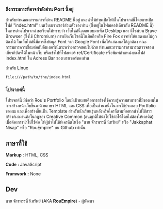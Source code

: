 
### ถึงกรรมการที่อาจกำลังอ่าน Port นี้อยู่

สำหรับท่านคณะกรรมการที่อ่าน README นี้อยู่ แนะนำให้ท่านเปิดไฟล์ในโปรเจกต์นี้โดยการเปิดไฟล์ "index.html" บนเว็บเบราเซอร์ส่วนตัวของท่าน (ซึ่งอยู่ในโฟลเดอร์เดียวกับ README นี้) ในการอ่านโปรเจกต์
ขอเรียนให้ทราบว่า เว็บไซต์นี้ออกแบบมาเพื่อ Desktop และ ดีไซน์บน Brave Browser (ซึ่งใช้ Chromium) การเปิดเว็บไซต์นี้ในมือถือหรือ Fire Fox อาจทำให้แสดงผลไม่ถูกต้องได้ ในเว็บไซต์นี้มีการซึ่งข้อมูล Font จาก Google Font เพื่อให้แสดงผลได้ถูกต้อง คณะกรรมการควรเชื่อมต่อกับอินเตอร์เน็ตระหว่างตรวจสอบไปด้วย
ท่านคณะกรรมการสามารถตรวจสอบเกียรติบัตรได้ในหน้าเว็บ หรือเข้าไปที่โฟลเดอร์ ref/Certificate หรือพิมพ์ตำแหน่งของไฟล์ index.html ใน Adress Bar ของเบราเซอร์ของท่าน


สำหรับ Linux
```bash
file:///path/to/the/index.html
```
### โปรเจกต์นี้

โปรเจกต์นี้ มีชื่อว่า Rou's Portfolio โดยมีเป้าหมายคือการสร้างใช้ความรู้ความสามารถที่มีของผมในการสร้างหน้าเว็บขึ้นมาด้วยภาษา HTML และ CSS เพื่อเป็นส่วนหนึ่งในการใช้ประกอบ Portfolio ของผม และเพื่อสร้างขึ้นเป็น Template สำหรับนักเรียนรุ่นหลังหรือใครก็ตามที่อยากนำไปใช้สรรสร้างค์ผลงานต่อในกฎของ Creative Common (อนุญาติให้นำไปใช้ต่อได้โดยไม่ต้องให้เครดิต) เมื่อต้องการนำไปใช้ต่อ ให้ผู้นำไปใช้ห้เครดิตในชื่อ "นาย จักรพรรดิ์ นิทรัพย์" หรือ "Jakkaphat Nisap" หรือ "RouEmpire" บน Github เท่านั้น




## ภาษาที่ใช้

**Markup :** HTML, CSS

**Code :** JavaScript

**Framwork :** None

## Dev
นาย จักรพรรดิ์ นิทรัพย์ (AKA **RouEmpire**) - ผู้พัฒนา

